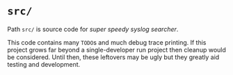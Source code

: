 # `src/`

Path `src/` is source code for _super speedy syslog searcher_.

This code contains many `TODO`s and much debug trace printing.
If this project grows far beyond a single-developer run project then cleanup
would be considered. Until then, these leftovers may be ugly but they greatly
aid testing and development.
